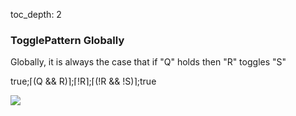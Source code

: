 toc_depth: 2

### TogglePattern Globally

Globally, it is always the case that if "Q" holds then "R" toggles "S"

true;⌈(Q && R)⌉;⌈!R⌉;⌈(!R && !S)⌉;true

![](/img/patterns/TogglePattern_Globally.svg)
